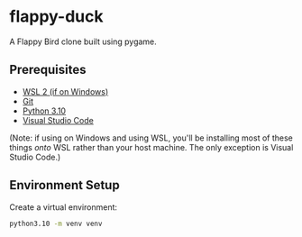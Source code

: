 # flappy-duck
A Flappy Bird clone built using pygame.

## Prerequisites

- [WSL 2 (if on Windows)](https://docs.microsoft.com/en-us/windows/wsl/install)
- [Git](https://git-scm.com/)
- [Python 3.10](https://www.python.org/downloads/)
- [Visual Studio Code](https://code.visualstudio.com/)

(Note: if using on Windows and using WSL, you'll be installing most of these things *onto* WSL rather than your host machine. The only exception is Visual Studio Code.)

## Environment Setup

Create a virtual environment:

```bash
python3.10 -m venv venv
```
